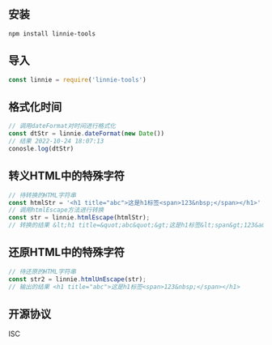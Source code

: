 ## 安装
```
npm install linnie-tools
```

## 导入
```js
const linnie = require('linnie-tools')
```

## 格式化时间
```js
// 调用dateFormat对时间进行格式化
const dtStr = linnie.dateFormat(new Date())
// 结果 2022-10-24 18:07:13
conosle.log(dtStr)
```

## 转义HTML中的特殊字符
```js
// 待转换的HTML字符串
const htmlStr = '<h1 title="abc">这是h1标签<span>123&nbsp;</span></h1>'
// 调用htmlEscape方法进行转换
const str = linnie.htmlEscape(htmlStr);
// 转换的结果 &lt;h1 title=&quot;abc&quot;&gt;这是h1标签&lt;span&gt;123&amp;nbsp;&lt;/span&gt;&lt;/h1&gt;
```

## 还原HTML中的特殊字符
```js
// 待还原的HTML字符串
const str2 = linnie.htmlUnEscape(str);
// 输出的结果 <h1 title="abc">这是h1标签<span>123&nbsp;</span></h1>
```

## 开源协议
ISC